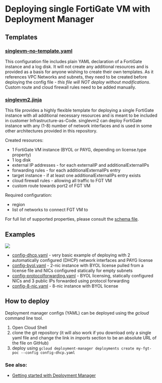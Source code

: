 # Deploying single FortiGate VM with Deployment Manager

## Templates
### [singlevm-no-template.yaml](singlevm-no-template.yaml)

This configuration file includes plain YAML declaration of a FortiGate instance and a log disk. It will not create any additional resources and is provided as a basis for anyone wishing to create their own templates. As it references VPC Networks and subnets, they need to be created before deploying the config file - *this file will NOT deploy without modifications*. Custom route and cloud firewall rules need to be added manually.

### [singlevm2.jinja](../../../modules-dm.singlevm2.jinja)
This file provides a highly flexible template for deploying a single FortiGate instance with all additional necessary resources and is meant to be included in customer Infrastructure-as-Code. singlevm2 can deploy FortiGate instance with any (1-8) number of network interfaces and is used in some other architectures provided in this repository.

Created resources:
- 1 FortiGate VM instance (BYOL or PAYG, depending on license.type property)
- 1 log disk
- external IP addresses - for each externalIP and additionalExternalIPs
- forwarding rules - for each additionalExternalIPs entry
- target instance - if at least one additionalExternalIPs entry exists
- cloud firewall rules - allowing all traffic to FGT VM
- custom route towards port2 of FGT VM

Required configuration:
- region
- list of networks to connect FGT VM to

For full list of supported properties, please consult the [schema file](../../../modules-dm/singlevm2.jinja.schema).

## Examples
![](https://lucid.app/publicSegments/view/0d34e874-914a-473e-a9f9-2c6464f1e1dd/image.png)

- [config-dhcp.yaml](config-dhcp.yaml) - very basic example of deploying with 2 automatically configured (DHCP) network interfaces and PAYG license
- [config-byol.yaml](config-byol.yaml) - 2-nic instance with BYOL license pulled from a license file and NICs configured statically for empty subnets
- [config-protocolforwarding.yaml](config-protocolforwarding.yaml) - BYOL licensing, statically configured NICs and 3 public IPs forwarded using protocol forwarding
- [config-8-nic.yaml](config-8-nic.yaml) - 8-nic instance with BYOL license

## How to deploy
Deployment manager configs (YAML) can be deployed using the *gcloud* command line tool.

1. Open Cloud Shell
1. clone the git repository (it will also work if you download only a single yaml file and change the link in *imports* section to be an absolute URL of the file on GitHub)
1. deploy using
`gcloud deployment-manager deployments create my-fgt-poc --config config-dhcp.yaml`

### See also:
- [Getting started with Deployment Manager](../../../../dm101.md)
